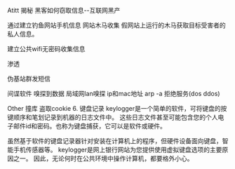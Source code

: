 Atitt 揭秘 黑客如何窃取信息--互联网黑产


通过建立钓鱼网站手机信息 网站木马收集
假网站上运行的木马获取目标受害者的私人信息。

建立公共wifi无密码收集信息

渗透

伪基站群发短信

间谍软件
嗅探到数据
局域网lan嗅探 ip和mac地址 arp -a
拒绝服务(dos ddos)

Other
撞库
盗取cookie
6. 键盘记录
keylogger是一个简单的软件，可将键盘的按键顺序和笔划记录到机器的日志文件中。
这些日志文件甚至可能包含您的个人电子邮件id和密码。也称为键盘捕获，它可以是软件或硬件。

虽然基于软件的键盘记录器针对安装在计算机上的程序，但硬件设备面向键盘，智能手机传感器等。
keylogger是网上银行网站为您提供使用虚拟键盘选项的主要原因之一。
因此，无论何时在公共环境中操作计算机，都要格外小心。


